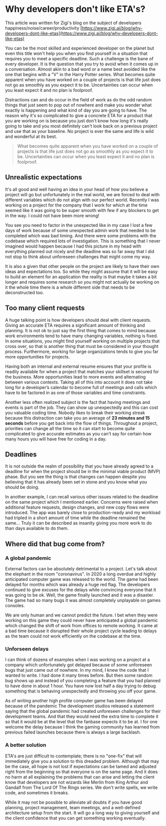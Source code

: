 # Why developers don't like ETA's?

This article was written for Zigi's blog on the subject of developers happiness/noise/career/productivity [https://www.zigi.ai/blog/why-developers-dont-like-etas](https://www.zigi.ai/blog/why-developers-dont-like-etas)

You can be the most skilled and experienced developer on the planet but even this title won't help you when you find yourself in a situation that requires you to meet a specific deadline. Such a challenge is the bane of every developer. It is the question that you try to avoid when it comes up in a conversation. Almost akin to a bad word or a name best avoided like the one that begins with a "V" in the Harry Potter series. What becomes quite apparent when you have worked on a couple of projects is that life just does not go as smoothly as you expect it to be. Uncertainties can occur when you least expect it and no plan is foolproof.

Distractions can and do occur in the field of work as do the odd random things that just seem to pop out of nowhere and make you wonder what exactly is happening and what kind of day you are going to have. The reason why it's so complicated to give a concrete ETA for a product that you are working on is because you just don't know how long it's really going to take and you most definitely can't look back on a previous project and use that as your baseline. No project is ever the same and life is wild and wonderful at its best.

> What becomes quite apparent when you have worked on a couple of projects is that life just does not go as smoothly as you expect it to be. Uncertainties can occur when you least expect it and no plan is foolproof.

## Unrealistic expectations

It's all good and well having an idea in your head of how you believe a project will go but unfortunately in the real world, we are forced to deal with different variables which do not align with our perfect world. Recently I was working on a project for the company that I work for which at the time seemed like it was going to be super smooth with few if any blockers to get in the way. I could not have been more wrong!

You see you need to factor in the unexpected like in my case I lost a few days of work because of some unexpected admin work that needed to be completed which was bad timing. And there were some problems with the codebase which required lots of investigation. This is something that I never imagined would happen because I had this picture in my head with everything planned out nicely and the deadline was so far away that I did not stop to think about unforeseen challenges that might come my way.

It is also a given that other people on the project are likely to have their own ideas and expectations too. So while they might assume that it will be easy to build an element for an application the reality is that maybe it takes a bit longer and requires some research so you might not actually be working on it the whole time there is a whole different side that needs to be deconstructed too.

## Too many client requests

A huge talking point is how developers should deal with client requests. Giving an accurate ETA requires a significant amount of thinking and planning. It is not ok to just say the first thing that comes to mind because work environments tend to have many changing variables, nothing is fixed. In some situations, you might find yourself working on multiple projects that cross over, so that is another thing that must be considered in your thought process. Furthermore, working for large organizations tends to give you far more opportunities for projects.

Having both an internal and external resume ensures that your profile is readily available for when a project that matches your skillset is secured for the business. More opportunities lead to more events and alternating between various contexts. Taking all of this into account it does not take long for a developer’s calendar to become full of meetings and calls which have to be factored in as one of those variables and time constraints.

Another less often realized subject is the fact that having meetings and events is part of the job. They can show up unexpectedly and this can cost you valuable coding time. Nobody likes to break their working streak because this distraction can take you an average of **23 minutes and 15 seconds** before you get back into the flow of things. Throughout a project, priorities can change all the time so it can start to become quite complicated to give accurate estimates as you can’t say for certain how many hours you will have free for coding in a day.

## Deadlines

It is not outside the realm of possibility that you have already agreed to a deadline for when the project should be in the minimal viable product (MVP) phase. But you see the thing is that changes can happen despite you believing that it has already been set in stone and you know what you should be doing.

In another example, I can recall various other issues related to the deadline on the same project which I mentioned earlier. Concerns were raised when additional feature requests, design changes, and new copy flows were introduced. The app was barely close to production-ready and my workload had tripled in a short amount of time while the deadline remained the same... Truly it can be described as insanity giving you more work to do than days available to do them.

## Where did that bug come from?

### A global pandemic

External factors can be absolutely detrimental to a project. Let's talk about the elephant in the room "coronavirus". In 2020 a long overdue and highly anticipated computer game was released to the world. The game had been delayed for months which was already a huge red flag. The developers continued to give excuses for the delays while convincing everyone that it was going to be ok. Well, the game finally launched and it was a disaster. The game had so many bugs it was almost completely unplayable on games consoles.

We are only human and we cannot predict the future. I bet when they were working on this game they could never have anticipated a global pandemic which changed the shift of work from offices to remote working. It came at a bad time because it disrupted their whole project cycle leading to delays as the team could not work efficiently on the codebase at the time.

### Unforseen delays

I can think of dozens of examples when I was working on a project at a company which unfortunately got delayed because of some unforeseen bugs that just came out of nowhere. In my mind, I knew the code that I wanted to write. I had done it many times before. But then some random bug shows up and instead of you completing a feature that you had planned to have done in about 1 hour. You have now lost half a day trying to debug something that is behaving unexpectedly and throwing you off your game.

As of writing another high profile computer game has been delayed because of the pandemic The development studios released a statement saying that the global pandemic had created unforeseen challenges for their development teams. And that they would need the extra time to complete it so that it would be at the level that the fanbase expects it to be at. I for one welcome the delay because I think the gaming community has learned from previous failed launches because there is always a large backlash.

### A better solution

ETA's are just difficult to contemplate; there is no "one-fix" that will immediately give you a solution to this dreaded problem. Although that may be the case, all hope is not lost if expectations can be tamed and adjusted right from the beginning so that everyone is on the same page. And it does no harm at all explaining the problems that can arise and letting the client know that developers are not wizards like Merlin from King Arthur and Gandalf from The Lord Of The Rings series. We don't write spells, we write code, and sometimes it breaks.

While it may not be possible to alleviate all doubts if you have good planning, project management, team meetings, and a well-defined architecture setup from the start. It will go a long way to giving yourself and the client confidence that you can get something working eventually.
